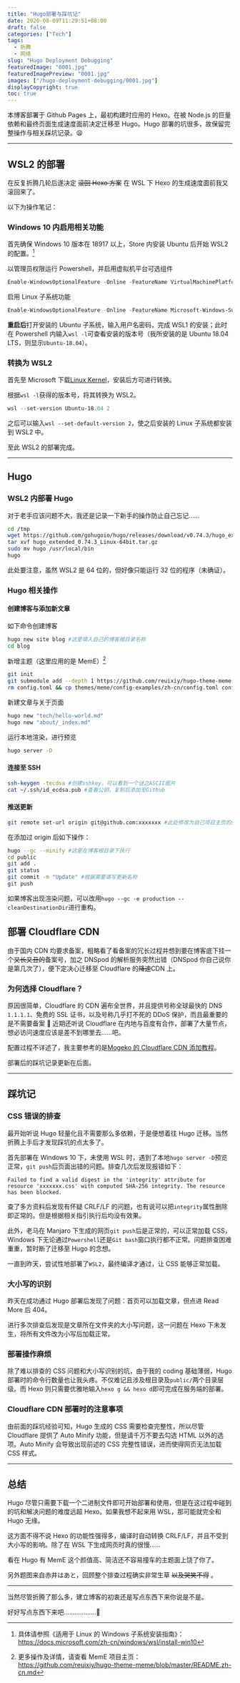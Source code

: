 ```yaml
---
title: "Hugo部署与踩坑记"
date: 2020-08-09T11:29:51+08:00
draft: false
categories: ["Tech"]
tags:
  - 折腾
  - 网络
slug: "Hugo Deployment Debugging"
featuredImage: "0001.jpg"
featuredImagePreview: "0001.jpg"
images: ["/hugo-deployment-debugging/0001.jpg"]
displayCopyright: true
toc: true
---
```


本博客部署于 Github Pages 上，最初构建时应用的 Hexo。在被 Node.js 的巨量依赖和最终页面生成速度面前决定迁移至 Hugo。Hugo 部署的坑很多，故保留完整操作与相关踩坑记录。😫

---

## WSL2 的部署

在反复折腾几轮后遂决定 ~~滚回 Hexo 方案~~ 在 WSL 下 Hexo 的生成速度面前我又滚回来了。

以下为操作笔记：

### Windows 10 内启用相关功能

首先确保 Windows 10 版本在 18917 以上，Store 内安装 Ubuntu 后开始 WSL2 的配置。[^1]

以管理员权限运行 Powershell，并启用虚拟机平台可选组件

```Powershell
Enable-WindowsOptionalFeature -Online -FeatureName VirtualMachinePlatform
```

启用 Linux 子系统功能

```Powershell
Enable-WindowsOptionalFeature -Online -FeatureName Microsoft-Windows-Subsystem-Linux
```

**重启后**打开安装的 Ubuntu 子系统，输入用户名密码，完成 WSL1 的安装；此时在 Powershell 内输入`wsl -l`可查看安装的版本号（我所安装的是 Ubuntu 18.04 LTS，则显示`Ubuntu-18.04`）。

### 转换为 WSL2

首先至 Microsoft 下载[Linux Kernel](https://docs.microsoft.com/zh-cn/windows/wsl/wsl2-kernel)，安装后方可进行转换。

根据`wsl -l`获得的版本号，将其转换为 WSL2。

```Powershell
wsl --set-version Ubuntu-18.04 2
```

之后可以输入`wsl --set-default-version 2`，使之后安装的 Linux 子系统都安装到 WSL2 中。

至此 WSL2 的部署完成。

---

## Hugo

### WSL2 内部署 Hugo

对于老手应该问题不大，我还是记录一下新手的操作防止自己忘记……

```sh
cd /tmp
wget https://github.com/gohugoio/hugo/releases/download/v0.74.3/hugo_extended_0.74.3_Linux-64bit.tar.gz
tar xvf hugo_extended_0.74.3_Linux-64bit.tar.gz
sudo mv hugo /usr/local/bin
hugo
```

此处要注意，虽然 WSL2 是 64 位的，但好像只能运行 32 位的程序（未确证）。

### Hugo 相关操作

#### 创建博客与添加新文章

如下命令创建博客

```sh
hugo new site blog #这里填入自己的博客根目录名称
cd blog
```

新增主题（这里应用的是 MemE）[^2]

```sh
git init
git submodule add --depth 1 https://github.com/reuixiy/hugo-theme-meme.git themes/meme
rm config.toml && cp themes/meme/config-examples/zh-cn/config.toml config.toml #将config.toml替换为主题用
```

新建文章与关于页面

```sh
hugo new "tech/hello-world.md"
hugo new "about/_index.md"
```

运行本地渲染，进行预览

```sh
hugo server -D
```

#### 连接至 SSH

```sh
ssh-keygen -tecdsa #创建sshkey，可以看到一个谜之ASCII图片
cat ~/.ssh/id_ecdsa.pub #查看公钥，复制后添加至Github
```

#### 推送更新

```sh
git remote set-url origin git@github.com:xxxxxxx #此处修改为自己项目主页的ssh地址
```

在添加过 origin 后如下操作：

```sh
hugo --gc --minify #这里在博客根目录下执行
cd public
git add .
git status
git commit -m "Update" #根据需要填写更新名称
git push
```

如果博客出现渲染问题，可以改用`hugo --gc -e production --cleanDestinationDir`进行重构。

## 部署 Cloudflare CDN

由于国内 CDN 均要求备案，粗略看了看备案的冗长过程并想到要在博客底下挂一个~~又长又丑的~~备案号，加之 DNSpod 的解析服务突然出错（DNSpod 你自己说你是第几次了），便下定决心迁移至 Cloudflare 的~~降速~~CDN 上。

### 为何选择 Cloudflare？

原因很简单，Cloudflare 的 CDN 遍布全世界，并且提供号称全球最快的 DNS `1.1.1.1`、免费的 SSL 证书，以及号称几乎打不死的 DDoS 保护，而且最重要的是不需要备案 🤣 近期还听说 Cloudflare 在内地与百度有合作，部署了大量节点，想必访问速度应该是差不到哪里去……吧。

配置过程不详述了，我主要参考的是[Mogeko 的 Cloudflare CDN 添加教程](https://mogeko.me/2019/056/)。

部署后的踩坑记录更新在后面。

---

## 踩坑记

### CSS 错误的排查

最开始听说 Hugo 轻量化且不需要那么多依赖，于是便想着往 Hugo 迁移。当然折腾上手后才发现踩坑的点太多了。

首先部署在 Windows 10 下，未使用 WSL 时，遇到了本地`hugo server -D`预览正常，`git push`后页面出错的问题。排查几次后发现报错如下：

```
Failed to find a valid digest in the 'integrity' attribute for resource 'xxxxxxx.css' with computed SHA-256 integrity. The resource has been blocked.
```

查了多方资料后发现有怀疑 CRLF/LF 的问题，也有说可以把`integrity`属性删除即正常的。但是根据相关指引执行后均没有效果。

此外，老马在 Manjaro 下生成的网页`git push`后是正常的，可以正常加载 CSS，Windows 下无论通过`Powershell`还是`Git bash`窗口执行都不正常。问题排查困难重重，暂时断了迁移至 Hugo 的念想。

一直到昨天，尝试性地部署了`WSL2`，最终编译才通过，让 CSS 能够正常加载。

### 大小写的识别

昨天在成功通过 Hugo 部署后发现了问题：首页可以加载文章，但点进 Read More 后 404。

进行多次排查后发现是文章所在文件夹的大小写问题，这一问题在 Hexo 下未发生，将所有文件改为小写后加载正常。

### 部署操作麻烦

除了难以排查的 CSS 问题和大小写识别的坑，由于我的 coding 基础薄弱，Hugo 部署时的命令行数量也让我头疼。不仅难记且涉及根目录及`public/`两个目录层级。而 Hexo 则只需要优雅地输入`hexo g && hexo d`即可完成在服务端的部署。

### Cloudflare CDN 部署时的注意事项

由前面的踩坑经验可知，Hugo 生成的 CSS 需要检查完整性，所以尽管 Cloudflare 提供了 Auto Minify 功能，但是请千万不要去勾选 HTML 以外的选项。Auto Minify 会导致出现前述的 CSS 完整性错误，进而使得网页无法加载 CSS 样式。

---

## 总结

Hugo 尽管只需要下载一个二进制文件即可开始部署和使用，但是在这过程中碰到的坑和解决问题的难度远超 Hexo。如果我想不起来用 WSL，那可能就完全和 Hugo 无缘。

这方面不得不说 Hexo 的功能性强得多，编译时自动转换 CRLF/LF，并且不受到大小写的影响。除了在 WSL 下生成网页时真的很慢……

看在 Hugo 有 MemE 这个颜值高、简洁还不容易撞车的主题面上饶了你了。

另外题图来自赤井はあと，回顾整个排查过程确实非常生草 ~~以及哭笑不得~~ 。

---

当然尽管折腾了那么多，建立博客的初衷还是写点东西下来你说是不是。

好好写点东西下来吧………………🤯

[^1]: 具体请参照《适用于 Linux 的 Windows 子系统安装指南》：https://docs.microsoft.com/zh-cn/windows/wsl/install-win10
[^2]: 更多操作及详情，请查看 MemE 项目主页：https://github.com/reuixiy/hugo-theme-meme/blob/master/README.zh-cn.md
